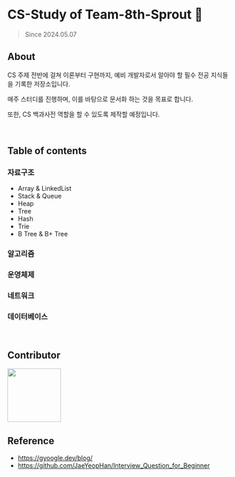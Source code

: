 # CS-Study of Team-8th-Sprout 🌱

> Since 2024.05.07

## About
CS 주제 전반에 걸쳐 이론부터 구현까지, 예비 개발자로서 알아야 할 필수 전공 지식들을 기록한 저장소입니다. 

매주 스터디를 진행하며, 이를 바탕으로 문서화 하는 것을 목표로 합니다. 

또한, CS 백과사전 역할을 할 수 있도록 제작할 예정입니다.

<br>

## Table of contents

### 자료구조
- Array & LinkedList
- Stack & Queue
- Heap
- Tree
- Hash
- Trie
- B Tree & B+ Tree

### 알고리즘

### 운영체제

### 네트워크

### 데이터베이스

<br>

## Contributor
<a href="https://github.com/HoSungChoo">
<img src="https://github.com/Team-8th-Sprout/CS-Study/assets/57245883/2a82fe36-b7eb-4f82-8725-f1bccb719437" width="120" height="120"/>
</a>

<br>

## Reference
- https://gyoogle.dev/blog/
- https://github.com/JaeYeopHan/Interview_Question_for_Beginner
